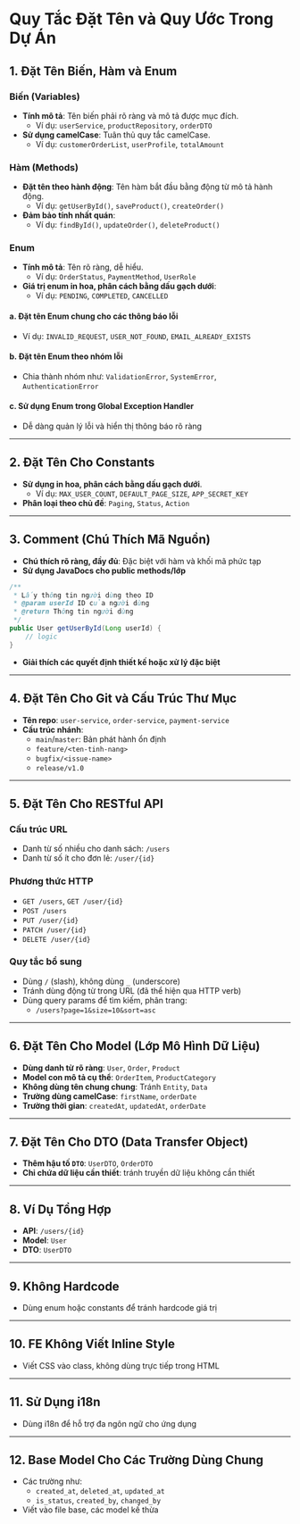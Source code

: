﻿
# Quy Tắc Đặt Tên và Quy Ước Trong Dự Án

## 1. Đặt Tên Biến, Hàm và Enum

### Biến (Variables)
- **Tính mô tả**: Tên biến phải rõ ràng và mô tả được mục đích.
  - Ví dụ: `userService`, `productRepository`, `orderDTO`
- **Sử dụng camelCase**: Tuân thủ quy tắc camelCase.
  - Ví dụ: `customerOrderList`, `userProfile`, `totalAmount`

### Hàm (Methods)
- **Đặt tên theo hành động**: Tên hàm bắt đầu bằng động từ mô tả hành động.
  - Ví dụ: `getUserById()`, `saveProduct()`, `createOrder()`
- **Đảm bảo tính nhất quán**:
  - Ví dụ: `findById()`, `updateOrder()`, `deleteProduct()`

### Enum
- **Tính mô tả**: Tên rõ ràng, dễ hiểu.
  - Ví dụ: `OrderStatus`, `PaymentMethod`, `UserRole`
- **Giá trị enum in hoa, phân cách bằng dấu gạch dưới**:
  - Ví dụ: `PENDING`, `COMPLETED`, `CANCELLED`

#### a. Đặt tên Enum chung cho các thông báo lỗi
- Ví dụ: `INVALID_REQUEST`, `USER_NOT_FOUND`, `EMAIL_ALREADY_EXISTS`

#### b. Đặt tên Enum theo nhóm lỗi
- Chia thành nhóm như: `ValidationError`, `SystemError`, `AuthenticationError`

#### c. Sử dụng Enum trong Global Exception Handler
- Dễ dàng quản lý lỗi và hiển thị thông báo rõ ràng

---

## 2. Đặt Tên Cho Constants

- **Sử dụng in hoa, phân cách bằng dấu gạch dưới**.
  - Ví dụ: `MAX_USER_COUNT`, `DEFAULT_PAGE_SIZE`, `APP_SECRET_KEY`
- **Phân loại theo chủ đề**: `Paging`, `Status`, `Action`

---

## 3. Comment (Chú Thích Mã Nguồn)

- **Chú thích rõ ràng, đầy đủ**: Đặc biệt với hàm và khối mã phức tạp
- **Sử dụng JavaDocs cho public methods/lớp**

```java
/**
 * Lấy thông tin người dùng theo ID
 * @param userId ID của người dùng
 * @return Thông tin người dùng
 */
public User getUserById(Long userId) {
    // logic
}
```

- **Giải thích các quyết định thiết kế hoặc xử lý đặc biệt**

---

## 4. Đặt Tên Cho Git và Cấu Trúc Thư Mục

- **Tên repo**: `user-service`, `order-service`, `payment-service`
- **Cấu trúc nhánh**:
  - `main`/`master`: Bản phát hành ổn định
  - `feature/<ten-tinh-nang>`
  - `bugfix/<issue-name>`
  - `release/v1.0`

---

## 5. Đặt Tên Cho RESTful API

### Cấu trúc URL
- Danh từ số nhiều cho danh sách: `/users`
- Danh từ số ít cho đơn lẻ: `/user/{id}`

### Phương thức HTTP
- `GET /users`, `GET /user/{id}`
- `POST /users`
- `PUT /user/{id}`
- `PATCH /user/{id}`
- `DELETE /user/{id}`

### Quy tắc bổ sung
- Dùng `/` (slash), không dùng `_` (underscore)
- Tránh dùng động từ trong URL (đã thể hiện qua HTTP verb)
- Dùng query params để tìm kiếm, phân trang:
  - `/users?page=1&size=10&sort=asc`

---

## 6. Đặt Tên Cho Model (Lớp Mô Hình Dữ Liệu)

- **Dùng danh từ rõ ràng**: `User`, `Order`, `Product`
- **Model con mô tả cụ thể**: `OrderItem`, `ProductCategory`
- **Không dùng tên chung chung**: Tránh `Entity`, `Data`
- **Trường dùng camelCase**: `firstName`, `orderDate`
- **Trường thời gian**: `createdAt`, `updatedAt`, `orderDate`

---

## 7. Đặt Tên Cho DTO (Data Transfer Object)

- **Thêm hậu tố `DTO`**: `UserDTO`, `OrderDTO`
- **Chỉ chứa dữ liệu cần thiết**: tránh truyền dữ liệu không cần thiết

---

## 8. Ví Dụ Tổng Hợp

- **API**: `/users/{id}`
- **Model**: `User`
- **DTO**: `UserDTO`

---

## 9. Không Hardcode

- Dùng enum hoặc constants để tránh hardcode giá trị

---

## 10. FE Không Viết Inline Style

- Viết CSS vào class, không dùng trực tiếp trong HTML

---

## 11. Sử Dụng i18n

- Dùng i18n để hỗ trợ đa ngôn ngữ cho ứng dụng

---

## 12. Base Model Cho Các Trường Dùng Chung

- Các trường như:
  - `created_at`, `deleted_at`, `updated_at`
  - `is_status`, `created_by`, `changed_by`
- Viết vào file base, các model kế thừa
